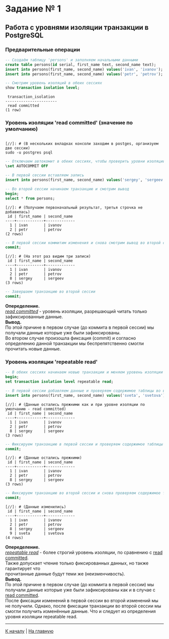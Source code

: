 # Задание № 1
## Работа с уровнями изоляции транзакции в PostgreSQL

### Предварительные операции
```sql
-- Создаём таблицу 'persons' и заполняем начальными данными
create table persons(id serial, first_name text, second_name text);
insert into persons(first_name, second_name) values('ivan', 'ivanov');
insert into persons(first_name, second_name) values('petr', 'petrov');
```

```sql
-- Смотрим уровень изоляций в обеих сессиях
show transaction isolation level;
```
```console
 transaction_isolation 
-----------------------
 read committed
(1 row)
```

### <a name="read_committed"/>Уровень изоляции 'read committed' (значение по умолчанию)

```console

[//]: # (В нескольких вкладках консоли заходим в postges, организуем две сессии)
sudo -u postgres psql
```

```sql
-- Отключаем автокомит в обеих сессиях, чтобы проверить уровни изоляции
\set AUTOCOMMIT OFF
```

```sql
-- В первой сессии вставляем запись
insert into persons(first_name, second_name) values('sergey', 'sergeev');
```
```sql
-- Во второй сессии начинаем транзакцию и смотрим вывод
begin;
select * from persons;
```

```console
[//]: # (Получаем первоначальный результат, третья строчка не добавилась)
 id | first_name | second_name 
----+------------+-------------
  1 | ivan       | ivanov
  2 | petr       | petrov
(2 rows)
```
```sql
-- В первой сессии коммитим изменения и снова смотрим вывод во второй сессии (select)
commit;
```

```console
[//]: # (На этот раз видим три записи)
 id | first_name | second_name 
----+------------+-------------
  1 | ivan       | ivanov
  2 | petr       | petrov
  8 | sergey     | sergeev
(3 rows)
```

```sql
-- Завершаем транзакцию во второй сессии
commit;
```

**Опеределение.**\
[*read committed*](#read_committed) - уровень изоляции, разрешающий читать только зафиксированные данные.\
**Вывод.**\
По этой причине в первом случае (до коммита в первой сессии) мы получали данные которые 
уже были зафиксированы.\
Во втором случае произошла фиксация (commit) и согласно определению данной транзакции 
мы беспрепятственно смогли прочитать новые данные.

### <a name="repeatable_read"/>Уровень изоляции 'repeatable read'
```sql
-- В обеих сессиях начинаем новые транзакции и меняем уровень изоляции
begin;
set transaction isolation level repeatable read;
```

```sql
-- В первой сессии добавляем данные и проверяем содержимое таблицы во второй сессии (select)
insert into persons(first_name, second_name) values('sveta', 'svetova');
```
```console
[//]: # (Данные остались прежними как и при уровне изоляции по умолчанию - read committed)
 id | first_name | second_name 
----+------------+-------------
  1 | ivan       | ivanov
  2 | petr       | petrov
  8 | sergey     | sergeev
(3 rows)
```
```sql
-- Фиксируем транзакцию в первой сессии и проверяем содержимое таблицы во второй сессии (select)
commit;
```
```console
[//]: # (Данные остались прежними)
 id | first_name | second_name 
----+------------+-------------
  1 | ivan       | ivanov
  2 | petr       | petrov
  8 | sergey     | sergeev
(3 rows)
```
```sql
-- Фиксируем транзакцию во второй сессии и снова проверяем содержимое таблицы (select)
commit;
```
```console
[//]: # (Данные изменились)
 id | first_name | second_name 
----+------------+-------------
  1 | ivan       | ivanov
  2 | petr       | petrov
  8 | sergey     | sergeev
  9 | sveta      | svetova
(4 rows)
```

**Опеределение.**\
[*repeatable read*](#repeatable_read) - более строгий уровень изоляции, 
по сравнению с [read committed](#read_committed).\
Также допускает чтение только фиксированных данных, но также гарантирует что\
прочитанные данные будут теми же (неизменчивость).\
**Вывод.**\
По этой причине в первом случае (до коммита в первой сессии) мы получали данные которые 
уже были зафиксированы как и в случае с [read committed](#read_committed).\
После фиксации изменений в первой сессии во второй изменений мы не получили. 
Однако, после фиксации транзакции во второй сессии мы смогли получить изменённые данные. 
Что и следует из определения уровня изоляции repeatable read.

---
[К началу](#задание--1) | [На главную](../README.MD)